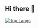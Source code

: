 ## Hi there 👋
[![Top Langs](https://github-readme-stats.vercel.app/api/top-langs/?username=pinkgal91aq
)](https://github.com/anuraghazra/github-readme-stats)

<!--
**pinkgal91aq/pinkgal91aq** is a ✨ _special_ ✨ repository because its `README.md` (this file) appears on your GitHub profile.

Here are some ideas to get you started:

- 🔭 I’m currently working on ...
- 🌱 I’m currently learning ...
- 👯 I’m looking to collaborate on ...
- 🤔 I’m looking for help with ...
- 💬 Ask me about ...
- 📫 How to reach me: ...
- 😄 Pronouns: ...
- ⚡ Fun fact: ...
-->
